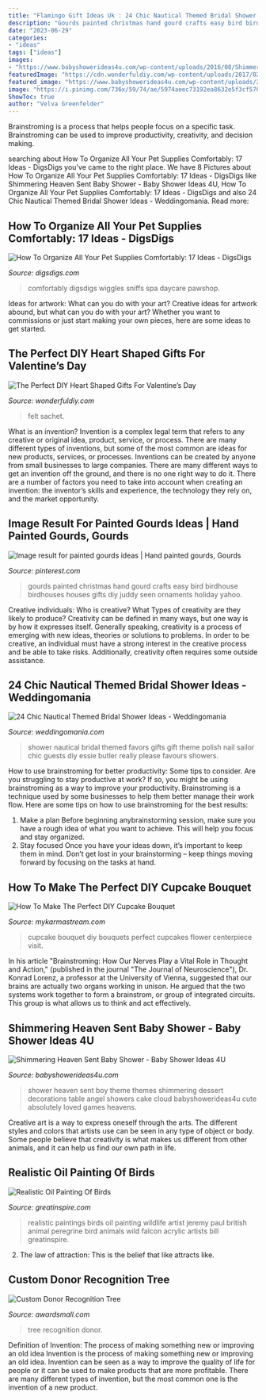 ```yaml
---
title: "Flamingo Gift Ideas Uk : 24 Chic Nautical Themed Bridal Shower Ideas"
description: "Gourds painted christmas hand gourd crafts easy bird birdhouse birdhouses houses gifts diy juddy seen ornaments holiday yahoo"
date: "2023-06-29"
categories:
- "ideas"
tags: ["ideas"]
images:
- "https://www.babyshowerideas4u.com/wp-content/uploads/2016/08/Shimmering-Heaven-Sent-Baby-Shower-Cakepops.jpg"
featuredImage: "https://cdn.wonderfuldiy.com/wp-content/uploads/2017/02/Felt-and-fabric-heart-sachet-.jpeg"
featured_image: "https://www.babyshowerideas4u.com/wp-content/uploads/2016/08/Shimmering-Heaven-Sent-Baby-Shower-Cakepops.jpg"
image: "https://i.pinimg.com/736x/59/74/ae/5974aeec73192ea8632e5f3cf570c0dd.jpg"
ShowToc: true
author: "Velva Greenfelder"
---
```



Brainstroming is a process that helps people focus on a specific task. Brainstroming can be used to improve productivity, creativity, and decision making.

	

		
searching about How To Organize All Your Pet Supplies Comfortably: 17 Ideas - DigsDigs you've came to the right place. We have 8 Pictures about How To Organize All Your Pet Supplies Comfortably: 17 Ideas - DigsDigs like Shimmering Heaven Sent Baby Shower - Baby Shower Ideas 4U, How To Organize All Your Pet Supplies Comfortably: 17 Ideas - DigsDigs and also 24 Chic Nautical Themed Bridal Shower Ideas - Weddingomania. Read more:
		
    
## How To Organize All Your Pet Supplies Comfortably: 17 Ideas - DigsDigs

<img loading=lazy src="https://www.digsdigs.com/photos/how-to-organize-all-your-pet-supplies-comfortably-ideas-8-554x742.jpg" onerror="this.onerror=null;this.src='https://tse1.mm.bing.net/th?id=OIP.TjPQLUgzVMdbe7w6ouCVnwHaJ6&amp;pid=15.1';" alt="How To Organize All Your Pet Supplies Comfortably: 17 Ideas - DigsDigs">

_Source: digsdigs.com_

>comfortably digsdigs wiggles sniffs spa daycare pawshop. 

	

Ideas for artwork: What can you do with your art?
Creative ideas for artwork abound, but what can you do with your art? Whether you want to commissions or just start making your own pieces, here are some ideas to get started.

    
## The Perfect DIY Heart Shaped Gifts For Valentine’s Day

<img loading=lazy src="https://cdn.wonderfuldiy.com/wp-content/uploads/2017/02/Felt-and-fabric-heart-sachet-.jpeg" onerror="this.onerror=null;this.src='https://tse1.mm.bing.net/th?id=OIP.ce4jLdi_zWlnDzic2a87eAHaLL&amp;pid=15.1';" alt="The Perfect DIY Heart Shaped Gifts For Valentine’s Day">

_Source: wonderfuldiy.com_

>felt sachet. 

	

What is an invention?
Invention is a complex legal term that refers to any creative or original idea, product, service, or process. There are many different types of inventions, but some of the most common are ideas for new products, services, or processes. Inventions can be created by anyone from small businesses to large companies. There are many different ways to get an invention off the ground, and there is no one right way to do it. There are a number of factors you need to take into account when creating an invention: the inventor’s skills and experience, the technology they rely on, and the market opportunity.

    
## Image Result For Painted Gourds Ideas | Hand Painted Gourds, Gourds

<img loading=lazy src="https://i.pinimg.com/736x/59/74/ae/5974aeec73192ea8632e5f3cf570c0dd.jpg" onerror="this.onerror=null;this.src='https://tse2.mm.bing.net/th?id=OIP.4xVij81Y-u9PyIE88NlVhAHaLH&amp;pid=15.1';" alt="Image result for painted gourds ideas | Hand painted gourds, Gourds">

_Source: pinterest.com_

>gourds painted christmas hand gourd crafts easy bird birdhouse birdhouses houses gifts diy juddy seen ornaments holiday yahoo. 

	

Creative individuals: Who is creative? What Types of creativity are they likely to produce?
Creativity can be defined in many ways, but one way is by how it expresses itself. Generally speaking, creativity is a process of emerging with new ideas, theories or solutions to problems. In order to be creative, an individual must have a strong interest in the creative process and be able to take risks. Additionally, creativity often requires some outside assistance.

    
## 24 Chic Nautical Themed Bridal Shower Ideas - Weddingomania

<img loading=lazy src="http://i.weddingomania.com/2016/04/24-Nautical-Themed-Bridal-Shower-Ideas-16.jpg" onerror="this.onerror=null;this.src='https://tse4.mm.bing.net/th?id=OIP.BpfLr8C96-lcXnBpI67ESwHaJ4&amp;pid=15.1';" alt="24 Chic Nautical Themed Bridal Shower Ideas - Weddingomania">

_Source: weddingomania.com_

>shower nautical bridal themed favors gifts gift theme polish nail sailor chic guests diy essie butler really please favours showers. 

	

How to use brainstroming for better productivity: Some tips to consider.
Are you struggling to stay productive at work? If so, you might be using brainstroming as a way to improve your productivity. Brainstroming is a technique used by some businesses to help them better manage their work flow. Here are some tips on how to use brainstroming for the best results: 
1) Make a plan 
Before beginning anybrainstorming session, make sure you have a rough idea of what you want to achieve. This will help you focus and stay organized. 
2) Stay focused 
Once you have your ideas down, it’s important to keep them in mind. Don’t get lost in your brainstorming – keep things moving forward by focusing on the tasks at hand.

    
## How To Make The Perfect DIY Cupcake Bouquet

<img loading=lazy src="https://mykarmastream.com/wp-content/uploads/2018/08/diy-cupcake-bouquette-5-.jpg" onerror="this.onerror=null;this.src='https://tse2.mm.bing.net/th?id=OIP.f5LmoEfMjlHo9VGE6iVwjAHaLH&amp;pid=15.1';" alt="How To Make The Perfect DIY Cupcake Bouquet">

_Source: mykarmastream.com_

>cupcake bouquet diy bouquets perfect cupcakes flower centerpiece visit. 

	

In his article "Brainstroming: How Our Nerves Play a Vital Role in Thought and Action," (published in the journal "The Journal of Neuroscience"), Dr. Konrad Lorenz, a professor at the University of Vienna, suggested that our brains are actually two organs working in unison. He argued that the two systems work together to form a brainstrom, or group of integrated circuits. This group is what allows us to think and act effectively.

    
## Shimmering Heaven Sent Baby Shower - Baby Shower Ideas 4U

<img loading=lazy src="https://www.babyshowerideas4u.com/wp-content/uploads/2016/08/Shimmering-Heaven-Sent-Baby-Shower-Cakepops.jpg" onerror="this.onerror=null;this.src='https://tse1.mm.bing.net/th?id=OIP.PYkiQkz54sSyou8CqNcjCAHaJ3&amp;pid=15.1';" alt="Shimmering Heaven Sent Baby Shower - Baby Shower Ideas 4U">

_Source: babyshowerideas4u.com_

>shower heaven sent boy theme themes shimmering dessert decorations table angel showers cake cloud babyshowerideas4u cute absolutely loved games heavens. 

	

Creative art is a way to express oneself through the arts. The different styles and colors that artists use can be seen in any type of object or body. Some people believe that creativity is what makes us different from other animals, and it can help us find our own path in life.

    
## Realistic Oil Painting Of Birds

<img loading=lazy src="https://greatinspire.com/wp-content/uploads/2016/07/Realistic-Oil-Painting-of-Birds-26.jpg" onerror="this.onerror=null;this.src='https://tse2.mm.bing.net/th?id=OIP.NnD0UK3Kn7FAaQF6HLXyhgHaKi&amp;pid=15.1';" alt="Realistic Oil Painting Of Birds">

_Source: greatinspire.com_

>realistic paintings birds oil painting wildlife artist jeremy paul british animal peregrine bird animals wild falcon acrylic artists bill greatinspire. 

	

2. The law of attraction: This is the belief that like attracts like.

    
## Custom Donor Recognition Tree

<img loading=lazy src="https://www.awardsmall.com/assets/images/donortree-sm.jpg" onerror="this.onerror=null;this.src='https://tse2.mm.bing.net/th?id=OIP.yt1lzxgLj1GuBWuNo0vOygAAAA&amp;pid=15.1';" alt="Custom Donor Recognition Tree">

_Source: awardsmall.com_

>tree recognition donor. 

	

Definition of Invention: The process of making something new or improving an old idea
Invention is the process of making something new or improving an old idea. Invention can be seen as a way to improve the quality of life for people or it can be used to make products that are more profitable. There are many different types of invention, but the most common one is the invention of a new product.

